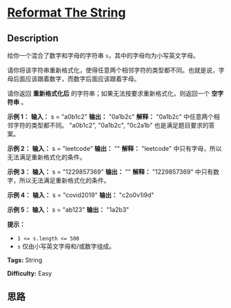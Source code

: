# [Reformat The String][title]

## Description

给你一个混合了数字和字母的字符串 `s`，其中的字母均为小写英文字母。

请你将该字符串重新格式化，使得任意两个相邻字符的类型都不同。也就是说，字母后面应该跟着数字，而数字后面应该跟着字母。

请你返回 **重新格式化后** 的字符串；如果无法按要求重新格式化，则返回一个 **空字符串** 。



**示例 1：**
            **输入：** s = "a0b1c2"    **输出：** "0a1b2c"    **解释：** "0a1b2c" 中任意两个相邻字符的类型都不同。 "a0b1c2", "0a1b2c", "0c2a1b" 也是满足题目要求的答案。    

**示例 2：**
            **输入：** s = "leetcode"    **输出：** ""    **解释：** "leetcode" 中只有字母，所以无法满足重新格式化的条件。    

**示例 3：**
            **输入：** s = "1229857369"    **输出：** ""    **解释：** "1229857369" 中只有数字，所以无法满足重新格式化的条件。    

**示例 4：**
            **输入：** s = "covid2019"    **输出：** "c2o0v1i9d"    

**示例 5：**
            **输入：** s = "ab123"    **输出：** "1a2b3"    



**提示：**

  * `1 <= s.length <= 500`
  * `s` 仅由小写英文字母和/或数字组成。


**Tags:** String

**Difficulty:** Easy

## 思路

[title]: https://leetcode-cn.com/problems/reformat-the-string
